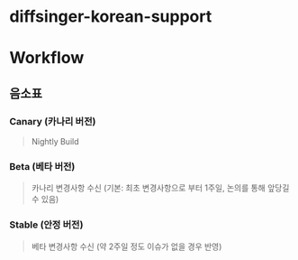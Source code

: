 # diffsinger-korean-support

# Workflow

## 음소표

### Canary (카나리 버전)

> Nightly Build

### Beta (베타 버전)

> 카나리 변경사항 수신 (기본: 최초 변경사항으로 부터 1주일, 논의를 통해 앞당길 수 있음)

### Stable (안정 버전)

> 베타 변경사항 수신 (약 2주일 정도 이슈가 없을 경우 반영)
